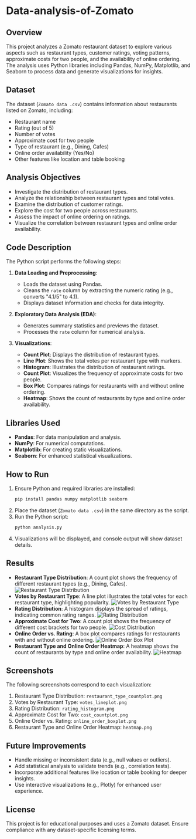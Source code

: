 # Data-analysis-of-Zomato



## Overview

This project analyzes a Zomato restaurant dataset to explore various aspects such as restaurant types, customer ratings, voting patterns, approximate costs for two people, and the availability of online ordering. The analysis uses Python libraries including Pandas, NumPy, Matplotlib, and Seaborn to process data and generate visualizations for insights.

## Dataset
The dataset (`Zomato data .csv`) contains information about restaurants listed on Zomato, including:
- Restaurant name
- Rating (out of 5)
- Number of votes
- Approximate cost for two people
- Type of restaurant (e.g., Dining, Cafes)
- Online order availability (Yes/No)
- Other features like location and table booking

## Analysis Objectives
- Investigate the distribution of restaurant types.
- Analyze the relationship between restaurant types and total votes.
- Examine the distribution of customer ratings.
- Explore the cost for two people across restaurants.
- Assess the impact of online ordering on ratings.
- Visualize the correlation between restaurant types and online order availability.

## Code Description
The Python script performs the following steps:
1. **Data Loading and Preprocessing**:
   - Loads the dataset using Pandas.
   - Cleans the `rate` column by extracting the numeric rating (e.g., converts "4.1/5" to 4.1).
   - Displays dataset information and checks for data integrity.

2. **Exploratory Data Analysis (EDA)**:
   - Generates summary statistics and previews the dataset.
   - Processes the `rate` column for numerical analysis.

3. **Visualizations**:
   - **Count Plot**: Displays the distribution of restaurant types.
   - **Line Plot**: Shows the total votes per restaurant type with markers.
   - **Histogram**: Illustrates the distribution of restaurant ratings.
   - **Count Plot**: Visualizes the frequency of approximate costs for two people.
   - **Box Plot**: Compares ratings for restaurants with and without online ordering.
   - **Heatmap**: Shows the count of restaurants by type and online order availability.

## Libraries Used
- **Pandas**: For data manipulation and analysis.
- **NumPy**: For numerical computations.
- **Matplotlib**: For creating static visualizations.
- **Seaborn**: For enhanced statistical visualizations.

## How to Run
1. Ensure Python and required libraries are installed:
   ```bash
   pip install pandas numpy matplotlib seaborn
   ```
2. Place the dataset (`Zomato data .csv`) in the same directory as the script.
3. Run the Python script:
   ```bash
   python analysis.py
   ```
4. Visualizations will be displayed, and console output will show dataset details.

## Results
- **Restaurant Type Distribution**: A count plot shows the frequency of different restaurant types (e.g., Dining, Cafes).
  ![Restaurant Type Distribution](restaurant_type_countplot.png)
- **Votes by Restaurant Type**: A line plot illustrates the total votes for each restaurant type, highlighting popularity.
  ![Votes by Restaurant Type](votes_lineplot.png)
- **Rating Distribution**: A histogram displays the spread of ratings, indicating common rating ranges.
  ![Rating Distribution](rating_histogram.png)
- **Approximate Cost for Two**: A count plot shows the frequency of different cost brackets for two people.
  ![Cost Distribution](cost_countplot.png)
- **Online Order vs. Rating**: A box plot compares ratings for restaurants with and without online ordering.
  ![Online Order Box Plot](online_order_boxplot.png)
- **Restaurant Type and Online Order Heatmap**: A heatmap shows the count of restaurants by type and online order availability.
  ![Heatmap](heatmap.png)

## Screenshots
The following screenshots correspond to each visualization:
1. Restaurant Type Distribution: `restaurant_type_countplot.png`
2. Votes by Restaurant Type: `votes_lineplot.png`
3. Rating Distribution: `rating_histogram.png`
4. Approximate Cost for Two: `cost_countplot.png`
5. Online Order vs. Rating: `online_order_boxplot.png`
6. Restaurant Type and Online Order Heatmap: `heatmap.png`

## Future Improvements
- Handle missing or inconsistent data (e.g., null values or outliers).
- Add statistical analysis to validate trends (e.g., correlation tests).
- Incorporate additional features like location or table booking for deeper insights.
- Use interactive visualizations (e.g., Plotly) for enhanced user experience.

## License
This project is for educational purposes and uses a Zomato dataset. Ensure compliance with any dataset-specific licensing terms.


